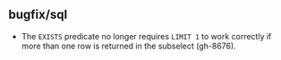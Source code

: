 ## bugfix/sql

* The `EXISTS` predicate no longer requires `LIMIT 1` to work correctly if more
  than one row is returned in the subselect (gh-8676).
